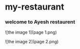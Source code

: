 # my-restaurant

### welcome to Ayesh restaurent 


![the image 1](page 1.png)

![the image 2](page 2.png)

